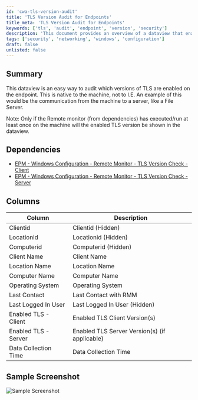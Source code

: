 ```yaml
---
id: 'cwa-tls-version-audit'
title: 'TLS Version Audit for Endpoints'
title_meta: 'TLS Version Audit for Endpoints'
keywords: ['tls', 'audit', 'endpoint', 'version', 'security']
description: 'This document provides an overview of a dataview that enables auditing of TLS versions on endpoints. It highlights the importance of understanding which versions of TLS are enabled for secure communication between machines and servers. The document also outlines dependencies and provides a detailed description of the columns in the dataview.'
tags: ['security', 'networking', 'windows', 'configuration']
draft: false
unlisted: false
---
```

## Summary

This dataview is an easy way to audit which versions of TLS are enabled on the endpoint. This is native to the machine, not to I.E. An example of this would be the communication from the machine to a server, like a File Server.

Note: Only if the Remote monitor (from dependencies) has executed/run at least once on the machine will the enabled TLS version be shown in the dataview.

## Dependencies

- [EPM - Windows Configuration - Remote Monitor - TLS Version Check - Client](https://proval.itglue.com/DOC-5078775-13217933)
- [EPM - Windows Configuration - Remote Monitor - TLS Version Check - Server](https://proval.itglue.com/DOC-5078775-13217931)

## Columns

| Column                      | Description                                   |
|-----------------------------|-----------------------------------------------|
| Clientid                    | Clientid (Hidden)                            |
| Locationid                  | Locationid (Hidden)                          |
| Computerid                  | Computerid (Hidden)                          |
| Client Name                 | Client Name                                  |
| Location Name               | Location Name                                |
| Computer Name               | Computer Name                                |
| Operating System            | Operating System                             |
| Last Contact                | Last Contact with RMM                        |
| Last Logged In User         | Last Logged In User (Hidden)                 |
| Enabled TLS - Client        | Enabled TLS Client Version(s)                |
| Enabled TLS - Server        | Enabled TLS Server Version(s) (if applicable)|
| Data Collection Time        | Data Collection Time                         |

## Sample Screenshot

![Sample Screenshot](5078775/docs/7974498/images/18928629)


